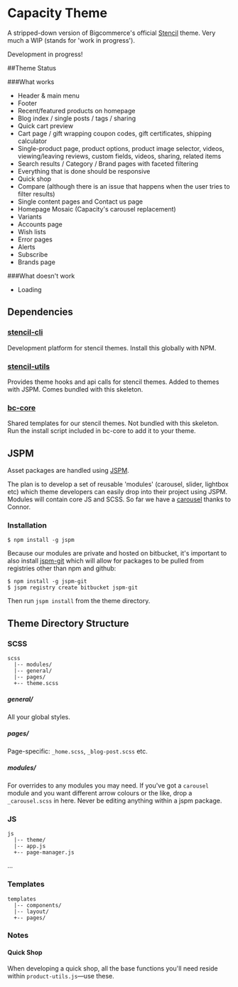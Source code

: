 
# Capacity Theme

A stripped-down version of Bigcommerce's official [Stencil](https://github.com/bigcommerce/stencil) theme. Very much a WIP (stands for 'work in progress').

Development in progress!

##Theme Status

###What works

- Header & main menu
- Footer
- Recent/featured products on homepage
- Blog index / single posts / tags / sharing
- Quick cart preview
- Cart page / gift wrapping coupon codes, gift certificates, shipping calculator
- Single-product page, product options, product image selector, videos, viewing/leaving reviews, custom fields, videos, sharing, related items
- Search results / Category / Brand pages with faceted filtering
- Everything that is done should be responsive
- Quick shop
- Compare (although there is an issue that happens when the user tries to filter results)
- Single content pages and Contact us page
- Homepage Mosaic (Capacity's carousel replacement)
- Variants
- Accounts page
- Wish lists
- Error pages
- Alerts
- Subscribe
- Brands page

###What doesn't work
- Loading

## Dependencies

### [stencil-cli](https://github.com/bigcommerce/stencil-cli)

Development platform for stencil themes. Install this globally with NPM.

### [stencil-utils](https://github.com/bigcommerce/stencil-utils)

Provides theme hooks and api calls for stencil themes. Added to themes with JSPM. Comes bundled with this skeleton.

### [bc-core](https://bitbucket.org/pixelunion/bc-core)

Shared templates for our stencil themes. Not bundled with this skeleton. Run the install script included in bc-core to add it to your theme.


## JSPM

Asset packages are handled using [JSPM](http://jspm.io/).

The plan is to develop a set of reusable 'modules' (carousel, slider, lightbox etc) which theme developers can easily drop into their project using JSPM. Modules will contain core JS and SCSS. So far we have a [carousel](https://bitbucket.org/pixelunion/bc-carousel) thanks to Connor.

### Installation

```
$ npm install -g jspm
```

Because our modules are private and hosted on bitbucket, it's important to also install [jspm-git](https://www.npmjs.com/package/jspm-git) which will allow for packages to be pulled from registries other than npm and github:

```
$ npm install -g jspm-git
$ jspm registry create bitbucket jspm-git
```

Then run `jspm install` from the theme directory.

## Theme Directory Structure

### SCSS
```
scss
  |-- modules/
  |-- general/
  |-- pages/
  +-- theme.scss

```

##### general/
All your global styles.

##### pages/
Page-specific: `_home.scss`, `_blog-post.scss` etc.

##### modules/
For overrides to any modules you may need. If you've got a `carousel` module and you want different arrow colours or the like, drop a `_carousel.scss` in here. Never be editing anything within a jspm package.

### JS
```
js
  |-- theme/
  |-- app.js
  +-- page-manager.js

```
...

### Templates
```
templates
  |-- components/
  |-- layout/
  +-- pages/

```

### Notes

#### Quick Shop
When developing a quick shop, all the base functions you'll need reside within `product-utils.js`—use these.
